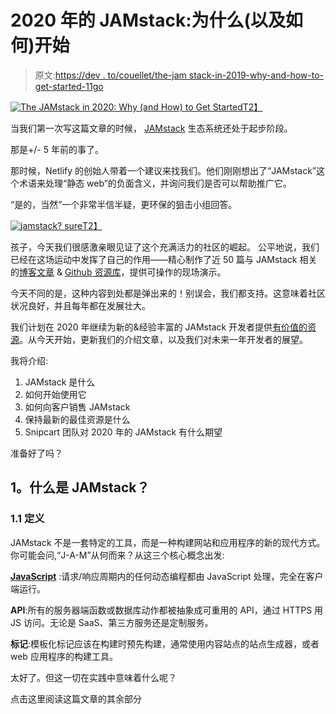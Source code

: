 # 2020 年的 JAMstack:为什么(以及如何)开始

> 原文:[https://dev . to/couellet/the-jam stack-in-2019-why-and-how-to-get-started-11go](https://dev.to/couellet/the-jamstack-in-2019-why-and-how-to-get-started-11go)

[![The JAMstack in 2020: Why (and How) to Get Started](../Images/666c46e84a01721e7f98364683234e4a.png)T2】](https://res.cloudinary.com/practicaldev/image/fetch/s--4G7XS2NP--/c_limit%2Cf_auto%2Cfl_progressive%2Cq_auto%2Cw_880/https://snipcart.com/media/204771/jamstack.png)

当我们第一次写这篇文章的时候， [JAMstack](https://jamstack.org/) 生态系统还处于起步阶段。

那是+/- 5 年前的事了。

那时候，Netlify 的创始人带着一个建议来找我们。他们刚刚想出了“JAMstack”这个术语来处理“静态 web”的负面含义，并询问我们是否可以帮助推广它。

“是的，当然”一个非常半信半疑，更环保的狙击小组回答。

[![jamstack? sure](../Images/00e73ae7d8f4f72d20e1fd2df125a784.png)T2】](https://i.giphy.com/media/DfdbTJZx6Yjra/giphy.gif)

孩子，今天我们很感激亲眼见证了这个充满活力的社区的崛起。
公平地说，我们已经在这场运动中发挥了自己的作用——精心制作了近 50 篇与 JAMstack 相关的[博客文章](https://snipcart.com/blog/categories/jamstack) & [Github 资源库](https://github.com/snipcart)，提供可操作的现场演示。

今天不同的是，这种内容到处都是弹出来的！别误会，我们都支持。这意味着社区状况良好，并且每年都在发展壮大。

我们计划在 2020 年继续为新的&经验丰富的 JAMstack 开发者提供[有价值的资源](https://snipcart.com/jamstack-ecommerce-podcast)。从今天开始，更新我们的介绍文章，以及我们对未来一年开发者的展望。

我将介绍:

1.  JAMstack 是什么
2.  如何开始使用它
3.  如何向客户销售 JAMstack
4.  保持最新的最佳资源是什么
5.  Snipcart 团队对 2020 年的 JAMstack 有什么期望

准备好了吗？

## 1。什么是 JAMstack？

### 1.1 定义

JAMstack 不是一套特定的工具，而是一种构建网站和应用程序的新的现代方式。你可能会问,“J-A-M”从何而来？从这三个核心概念出发:

[**JavaScript**](https://snipcart.com/blog/why-javascript-benefits) :请求/响应周期内的任何动态编程都由 JavaScript 处理，完全在客户端运行。

**API**:所有的服务器端函数或数据库动作都被抽象成可重用的 API，通过 HTTPS 用 JS 访问。无论是 SaaS、第三方服务还是定制服务。

**标记**:模板化标记应该在构建时预先构建，通常使用内容站点的站点生成器，或者 web 应用程序的构建工具。

太好了。但这一切在实践中意味着什么呢？

点击这里阅读这篇文章的其余部分